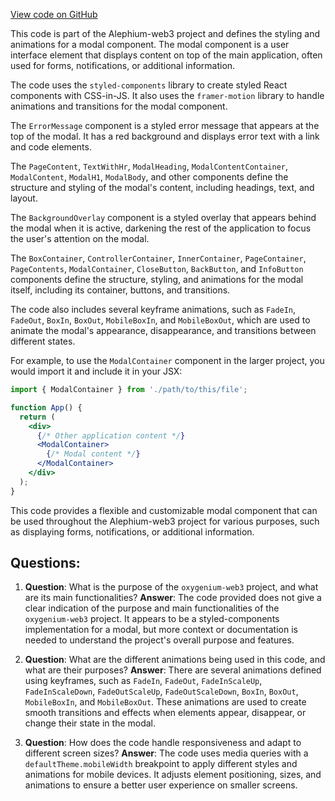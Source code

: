 [View code on GitHub](https://github.com/oxygenium/oxygenium-web3/packages/web3-react/src/components/Common/Modal/styles.ts)

This code is part of the Alephium-web3 project and defines the styling and animations for a modal component. The modal component is a user interface element that displays content on top of the main application, often used for forms, notifications, or additional information.

The code uses the `styled-components` library to create styled React components with CSS-in-JS. It also uses the `framer-motion` library to handle animations and transitions for the modal component.

The `ErrorMessage` component is a styled error message that appears at the top of the modal. It has a red background and displays error text with a link and code elements.

The `PageContent`, `TextWithHr`, `ModalHeading`, `ModalContentContainer`, `ModalContent`, `ModalH1`, `ModalBody`, and other components define the structure and styling of the modal's content, including headings, text, and layout.

The `BackgroundOverlay` component is a styled overlay that appears behind the modal when it is active, darkening the rest of the application to focus the user's attention on the modal.

The `BoxContainer`, `ControllerContainer`, `InnerContainer`, `PageContainer`, `PageContents`, `ModalContainer`, `CloseButton`, `BackButton`, and `InfoButton` components define the structure, styling, and animations for the modal itself, including its container, buttons, and transitions.

The code also includes several keyframe animations, such as `FadeIn`, `FadeOut`, `BoxIn`, `BoxOut`, `MobileBoxIn`, and `MobileBoxOut`, which are used to animate the modal's appearance, disappearance, and transitions between different states.

For example, to use the `ModalContainer` component in the larger project, you would import it and include it in your JSX:

```jsx
import { ModalContainer } from './path/to/this/file';

function App() {
  return (
    <div>
      {/* Other application content */}
      <ModalContainer>
        {/* Modal content */}
      </ModalContainer>
    </div>
  );
}
```

This code provides a flexible and customizable modal component that can be used throughout the Alephium-web3 project for various purposes, such as displaying forms, notifications, or additional information.
## Questions: 
 1. **Question**: What is the purpose of the `oxygenium-web3` project, and what are its main functionalities?
   **Answer**: The code provided does not give a clear indication of the purpose and main functionalities of the `oxygenium-web3` project. It appears to be a styled-components implementation for a modal, but more context or documentation is needed to understand the project's overall purpose and features.

2. **Question**: What are the different animations being used in this code, and what are their purposes?
   **Answer**: There are several animations defined using keyframes, such as `FadeIn`, `FadeOut`, `FadeInScaleUp`, `FadeInScaleDown`, `FadeOutScaleUp`, `FadeOutScaleDown`, `BoxIn`, `BoxOut`, `MobileBoxIn`, and `MobileBoxOut`. These animations are used to create smooth transitions and effects when elements appear, disappear, or change their state in the modal.

3. **Question**: How does the code handle responsiveness and adapt to different screen sizes?
   **Answer**: The code uses media queries with a `defaultTheme.mobileWidth` breakpoint to apply different styles and animations for mobile devices. It adjusts element positioning, sizes, and animations to ensure a better user experience on smaller screens.